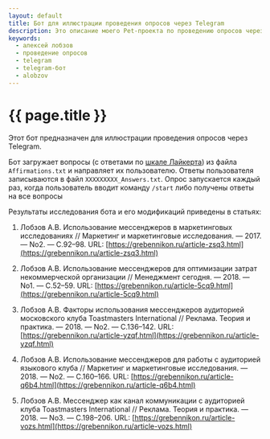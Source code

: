 ```yaml
---
layout: default
title: Бот для иллюстрации проведения опросов через Telegram
description: Это описание моего Pet-проекта по проведению опросов через Telegram
keywords:
  - алексей лобзов
  - проведение опросов
  - telegram
  - telegram-бот
  - alobzov
---
```


# {{ page.title }}

Этот бот предназначен для иллюстрации проведения опросов через Telegram.

Бот загружает вопросы (с ответами по [шкале Лайкерта](https://ru.wikipedia.org/wiki/Шкала_Ликерта)) из файла ``Affirmations.txt`` и направляет их пользователю. Ответы пользователя записываются в файл ``XXXXXXXXX_Answers.txt``. Опрос запускается каждый раз, когда пользователь вводит команду ``/start`` либо получены ответы на все вопросы

Результаты исследования бота и его модификаций приведены в статьях:

1. Лобзов А.В. Использование мессенджеров в маркетинговых исследованиях // Маркетинг и маркетинговые исследования. — 2017. — No2. — С.92–98. URL: [https://grebennikon.ru/article-zsq3.html](https://grebennikon.ru/article-zsq3.html)

2. Лобзов А.В. Использование мессенджеров для оптимизации затрат некоммерческой организации // Менеджмент сегодня. — 2018. — No1. — С.52–59. URL: [https://grebennikon.ru/article-5cq9.html](https://grebennikon.ru/article-5cq9.html)

3. Лобзов А.В. Факторы использования мессенджеров аудиторией московского клуба Toastmasters International // Реклама. Теория и практика. — 2018. — No2. — С.136–142. URL: [https://grebennikon.ru/article-yzqf.html](https://grebennikon.ru/article-yzqf.html)

4. Лобзов А.В. Использование мессенджеров для работы с аудиторией языкового клуба // Маркетинг и маркетинговые исследования. — 2018. — No2. — С.160–166. URL: [https://grebennikon.ru/article-q6b4.html](https://grebennikon.ru/article-q6b4.html)

5. Лобзов А.В. Мессенджер как канал коммуникации с аудиторией клуба Toastmasters International // Реклама. Теория и практика. — 2018. — No3. — С.198–206. URL: [https://grebennikon.ru/article-vozs.html](https://grebennikon.ru/article-vozs.html)
